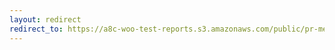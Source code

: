 ```yaml
---
layout: redirect
redirect_to: https://a8c-woo-test-reports.s3.amazonaws.com/public/pr-merge/41316/e2e/index.html
---
```

